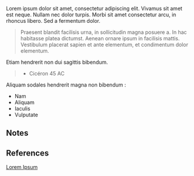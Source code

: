 Lorem ipsum dolor sit amet, consectetur adipiscing elit. Vivamus sit amet est neque. Nullam nec dolor turpis. Morbi sit amet consectetur arcu, in rhoncus libero. Sed a fermentum dolor.

>Praesent blandit facilisis urna, in sollicitudin magna posuere a. In hac habitasse platea dictumst. Aenean ornare ipsum in facilisis mattis. Vestibulum placerat sapien et ante elementum, et condimentum dolor elementum. 

Etiam hendrerit non dui sagittis bibendum.
> - Cicéron 45 AC

Aliquam sodales hendrerit magna non bibendum :
* Nam
* Aliquam
* Iaculis
* Vulputate


## Notes

## References

[Lorem Ipsum](https://fr.lipsum.com/)